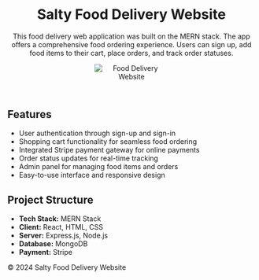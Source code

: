 <!DOCTYPE html>
<html lang="en">
<head>
    <meta charset="UTF-8">
    <meta name="viewport" content="width=device-width, initial-scale=1.0">
</head>
<body>
    <header>
        <h1>Salty Food Delivery Website</h1>
        <p> This food delivery web application was built on the MERN stack. The app offers a comprehensive food ordering experience. Users can sign up, add food items to their cart, place orders, and track order statuses.</p>
          <img src="https://github.com/user-attachments/assets/a2c5ef28-eb6b-4e91-a73c-1aff976c034b" alt="Food Delivery Website" style="max-width: 150px; display: block; margin: 0 auto;">
    </header>
    <main>
        <section>
            <h2>Features</h2>
            <ul>
                <li>User authentication through sign-up and sign-in</li>
                <li>Shopping cart functionality for seamless food ordering</li>
                <li>Integrated Stripe payment gateway for online payments</li>
                <li>Order status updates for real-time tracking</li>
                <li>Admin panel for managing food items and orders</li>
                <li>Easy-to-use interface and responsive design</li>
            </ul>
        </section>
        <section>
            <h2>Project Structure</h2>
            <ul>
                <li><strong>Tech Stack:</strong> MERN Stack</li>
                <li><strong>Client:</strong> React, HTML, CSS</li>
                <li><strong>Server:</strong> Express.js, Node.js</li>
                <li><strong>Database:</strong> MongoDB</li>
                <li><strong>Payment:</strong> Stripe</li>
            </ul>
        </section>
    </main>
    <footer>
        <p>&copy; 2024 Salty Food Delivery Website</p>
    </footer>
</body>
</html>
